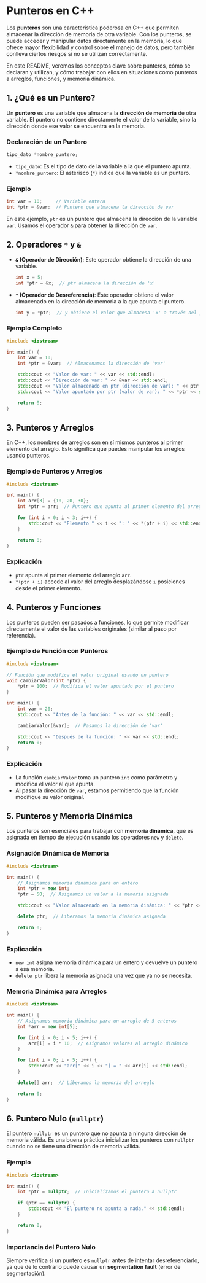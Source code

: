# **Punteros en C++**

Los **punteros** son una característica poderosa en C++ que permiten almacenar la dirección de memoria de otra variable. Con los punteros, se puede acceder y manipular datos directamente en la memoria, lo que ofrece mayor flexibilidad y control sobre el manejo de datos, pero también conlleva ciertos riesgos si no se utilizan correctamente.

En este README, veremos los conceptos clave sobre punteros, cómo se declaran y utilizan, y cómo trabajar con ellos en situaciones como punteros a arreglos, funciones, y memoria dinámica.

## **1. ¿Qué es un Puntero?**

Un **puntero** es una variable que almacena la **dirección de memoria** de otra variable. El puntero no contiene directamente el valor de la variable, sino la dirección donde ese valor se encuentra en la memoria.

### **Declaración de un Puntero**

```cpp
tipo_dato *nombre_puntero;
```

- `tipo_dato`: Es el tipo de dato de la variable a la que el puntero apunta.
- `*nombre_puntero`: El asterisco (`*`) indica que la variable es un puntero.

### **Ejemplo**

```cpp
int var = 10;     // Variable entera
int *ptr = &var;  // Puntero que almacena la dirección de var
```

En este ejemplo, `ptr` es un puntero que almacena la dirección de la variable `var`. Usamos el operador `&` para obtener la dirección de `var`.

## **2. Operadores `*` y `&`**

- **`&` (Operador de Dirección)**: Este operador obtiene la dirección de una variable.
  ```cpp
  int x = 5;
  int *ptr = &x;  // ptr almacena la dirección de 'x'
  ```

- **`*` (Operador de Desreferencia)**: Este operador obtiene el valor almacenado en la dirección de memoria a la que apunta el puntero.
  ```cpp
  int y = *ptr;  // y obtiene el valor que almacena 'x' a través del puntero
  ```

### **Ejemplo Completo**

```cpp
#include <iostream>

int main() {
    int var = 10;
    int *ptr = &var;  // Almacenamos la dirección de 'var'

    std::cout << "Valor de var: " << var << std::endl;
    std::cout << "Dirección de var: " << &var << std::endl;
    std::cout << "Valor almacenado en ptr (dirección de var): " << ptr << std::endl;
    std::cout << "Valor apuntado por ptr (valor de var): " << *ptr << std::endl;

    return 0;
}
```

## **3. Punteros y Arreglos**

En C++, los nombres de arreglos son en sí mismos punteros al primer elemento del arreglo. Esto significa que puedes manipular los arreglos usando punteros.

### **Ejemplo de Punteros y Arreglos**

```cpp
#include <iostream>

int main() {
    int arr[3] = {10, 20, 30};
    int *ptr = arr;  // Puntero que apunta al primer elemento del arreglo

    for (int i = 0; i < 3; i++) {
        std::cout << "Elemento " << i << ": " << *(ptr + i) << std::endl;
    }

    return 0;
}
```

### **Explicación**
- `ptr` apunta al primer elemento del arreglo `arr`.
- `*(ptr + i)` accede al valor del arreglo desplazándose `i` posiciones desde el primer elemento.

## **4. Punteros y Funciones**

Los punteros pueden ser pasados a funciones, lo que permite modificar directamente el valor de las variables originales (similar al paso por referencia).

### **Ejemplo de Función con Punteros**

```cpp
#include <iostream>

// Función que modifica el valor original usando un puntero
void cambiarValor(int *ptr) {
    *ptr = 100;  // Modifica el valor apuntado por el puntero
}

int main() {
    int var = 20;
    std::cout << "Antes de la función: " << var << std::endl;

    cambiarValor(&var);  // Pasamos la dirección de 'var'

    std::cout << "Después de la función: " << var << std::endl;
    return 0;
}
```

### **Explicación**
- La función `cambiarValor` toma un puntero `int` como parámetro y modifica el valor al que apunta.
- Al pasar la dirección de `var`, estamos permitiendo que la función modifique su valor original.

## **5. Punteros y Memoria Dinámica**

Los punteros son esenciales para trabajar con **memoria dinámica**, que es asignada en tiempo de ejecución usando los operadores `new` y `delete`.

### **Asignación Dinámica de Memoria**

```cpp
#include <iostream>

int main() {
    // Asignamos memoria dinámica para un entero
    int *ptr = new int;
    *ptr = 50;  // Asignamos un valor a la memoria asignada

    std::cout << "Valor almacenado en la memoria dinámica: " << *ptr << std::endl;

    delete ptr;  // Liberamos la memoria dinámica asignada

    return 0;
}
```

### **Explicación**
- `new int` asigna memoria dinámica para un entero y devuelve un puntero a esa memoria.
- `delete ptr` libera la memoria asignada una vez que ya no se necesita.

### **Memoria Dinámica para Arreglos**

```cpp
#include <iostream>

int main() {
    // Asignamos memoria dinámica para un arreglo de 5 enteros
    int *arr = new int[5];

    for (int i = 0; i < 5; i++) {
        arr[i] = i * 10;  // Asignamos valores al arreglo dinámico
    }

    for (int i = 0; i < 5; i++) {
        std::cout << "arr[" << i << "] = " << arr[i] << std::endl;
    }

    delete[] arr;  // Liberamos la memoria del arreglo

    return 0;
}
```

## **6. Puntero Nulo (`nullptr`)**

El puntero `nullptr` es un puntero que no apunta a ninguna dirección de memoria válida. Es una buena práctica inicializar los punteros con `nullptr` cuando no se tiene una dirección de memoria válida.

### **Ejemplo**

```cpp
#include <iostream>

int main() {
    int *ptr = nullptr;  // Inicializamos el puntero a nullptr

    if (ptr == nullptr) {
        std::cout << "El puntero no apunta a nada." << std::endl;
    }

    return 0;
}
```

### **Importancia del Puntero Nulo**
Siempre verifica si un puntero es `nullptr` antes de intentar desreferenciarlo, ya que de lo contrario puede causar un **segmentation fault** (error de segmentación).
